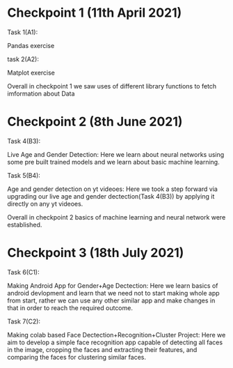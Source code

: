# Checkpoint 1 (11th April 2021)
Task 1(A1):

Pandas exercise

task 2(A2):

Matplot exercise


Overall in checkpoint 1 we saw uses of different library functions to fetch imformation about Data

# Checkpoint 2 (8th June 2021)
Task 4(B3):

Live Age and Gender Detection: Here we learn about neural networks using some pre built trained models and we learn about basic machine learning.

Task 5(B4):

Age and gender detection on yt videoes: Here we took a step forward via upgrading our live age and gender dectection(Task 4(B3)) by applying it directly on any yt videoes.


Overall in checkpoint 2 basics of machine learning and neural network were established.

# Checkpoint 3 (18th July 2021)
Task 6(C1):

Making Android App for Gender+Age Dectection: Here we learn basics of android devlopment and learn that we need not to start making whole app from start,
rather we can use any other similar app and make changes in that in order to reach the required outcome.

Task 7(C2):

Making colab based Face Dectection+Recognition+Cluster Project: Here we aim to develop a simple face recognition app capable of detecting all faces in the image,
cropping the faces and extracting their features, and comparing the faces for clustering similar faces.
